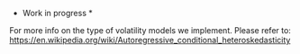 * Work in progress *

For more info on the type of volatility models we implement. Please refer to: 
https://en.wikipedia.org/wiki/Autoregressive_conditional_heteroskedasticity
